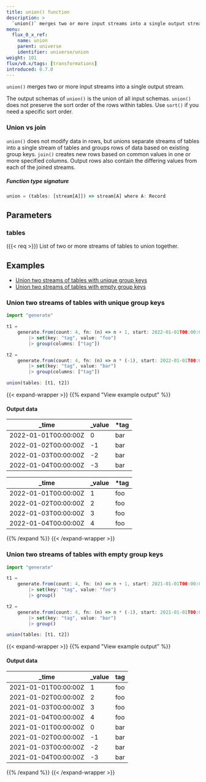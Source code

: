 ```yaml
---
title: union() function
description: >
  `union()` merges two or more input streams into a single output stream.
menu:
  flux_0_x_ref:
    name: union
    parent: universe
    identifier: universe/union
weight: 101
flux/v0.x/tags: [transformations]
introduced: 0.7.0
---
```


<!------------------------------------------------------------------------------

IMPORTANT: This page was generated from comments in the Flux source code. Any
edits made directly to this page will be overwritten the next time the
documentation is generated. 

To make updates to this documentation, update the function comments above the
function definition in the Flux source code:

https://github.com/influxdata/flux/blob/master/stdlib/universe/universe.flux#L2645-L2645

Contributing to Flux: https://github.com/influxdata/flux#contributing
Fluxdoc syntax: https://github.com/influxdata/flux/blob/master/docs/fluxdoc.md

------------------------------------------------------------------------------->

`union()` merges two or more input streams into a single output stream.

The output schemas of `union()` is the union of all input schemas.
`union()` does not preserve the sort order of the rows within tables.
Use `sort()` if you need a specific sort order.

### Union vs join
`union()` does not modify data in rows, but unions separate streams of tables
into a single stream of tables and groups rows of data based on existing group keys.
`join()` creates new rows based on common values in one or more specified columns.
Output rows also contain the differing values from each of the joined streams.

##### Function type signature

```js
union = (tables: [stream[A]]) => stream[A] where A: Record
```

## Parameters

### tables
({{< req >}})
List of two or more streams of tables to union together.




## Examples

- [Union two streams of tables with unique group keys](#union-two-streams-of-tables-with-unique-group-keys)
- [Union two streams of tables with empty group keys](#union-two-streams-of-tables-with-empty-group-keys)

### Union two streams of tables with unique group keys

```js
import "generate"

t1 =
    generate.from(count: 4, fn: (n) => n + 1, start: 2022-01-01T00:00:00Z, stop: 2022-01-05T00:00:00Z)
        |> set(key: "tag", value: "foo")
        |> group(columns: ["tag"])

t2 =
    generate.from(count: 4, fn: (n) => n * (-1), start: 2022-01-01T00:00:00Z, stop: 2022-01-05T00:00:00Z)
        |> set(key: "tag", value: "bar")
        |> group(columns: ["tag"])

union(tables: [t1, t2])
```

{{< expand-wrapper >}}
{{% expand "View example output" %}}

#### Output data

| _time                | _value  | *tag |
| -------------------- | ------- | ---- |
| 2022-01-01T00:00:00Z | 0       | bar  |
| 2022-01-02T00:00:00Z | -1      | bar  |
| 2022-01-03T00:00:00Z | -2      | bar  |
| 2022-01-04T00:00:00Z | -3      | bar  |

| _time                | _value  | *tag |
| -------------------- | ------- | ---- |
| 2022-01-01T00:00:00Z | 1       | foo  |
| 2022-01-02T00:00:00Z | 2       | foo  |
| 2022-01-03T00:00:00Z | 3       | foo  |
| 2022-01-04T00:00:00Z | 4       | foo  |

{{% /expand %}}
{{< /expand-wrapper >}}

### Union two streams of tables with empty group keys

```js
import "generate"

t1 =
    generate.from(count: 4, fn: (n) => n + 1, start: 2021-01-01T00:00:00Z, stop: 2021-01-05T00:00:00Z)
        |> set(key: "tag", value: "foo")
        |> group()

t2 =
    generate.from(count: 4, fn: (n) => n * (-1), start: 2021-01-01T00:00:00Z, stop: 2021-01-05T00:00:00Z)
        |> set(key: "tag", value: "bar")
        |> group()

union(tables: [t1, t2])
```

{{< expand-wrapper >}}
{{% expand "View example output" %}}

#### Output data

| _time                | _value  | tag  |
| -------------------- | ------- | ---- |
| 2021-01-01T00:00:00Z | 1       | foo  |
| 2021-01-02T00:00:00Z | 2       | foo  |
| 2021-01-03T00:00:00Z | 3       | foo  |
| 2021-01-04T00:00:00Z | 4       | foo  |
| 2021-01-01T00:00:00Z | 0       | bar  |
| 2021-01-02T00:00:00Z | -1      | bar  |
| 2021-01-03T00:00:00Z | -2      | bar  |
| 2021-01-04T00:00:00Z | -3      | bar  |

{{% /expand %}}
{{< /expand-wrapper >}}
